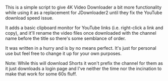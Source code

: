 This is a simple script to give 4K Video Downloader a bit more functionality while using it as a replacement for JDownloader2 until they fix the YouTube download speed issue.

It adds a basic clipboard monitor for YouTube links (i.e. right-click a link and copy), and it'll rename the video files once downloaded with the channel name before the title so there's some semblance of order.

It was written in a hurry and is by no means perfect. It's just for personal use but feel free to change it up for your own purposes.

Note: While this will download Shorts it won't prefix the channel for them as it just downloads a login page and I've neither the time nor the incination to make that work for some 60s fluff.

